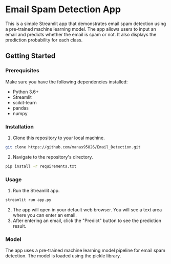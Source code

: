 # Email Spam Detection App
This is a simple Streamlit app that demonstrates email spam detection using a pre-trained machine learning model. The app allows users to input an email and predicts whether the email is spam or not. It also displays the prediction probability for each class.

## Getting Started

### Prerequisites
Make sure you have the following dependencies installed:
- Python 3.6+
- Streamlit
- scikit-learn
- pandas
- numpy

### Installation

1. Clone this repository to your local machine.
```bash
git clone https://github.com/manas95826/Email_Detection.git
```
2. Navigate to the repository's directory.
```bash
pip install -r requirements.txt
```

### Usage
1. Run the Streamlit app.
```bash
streamlit run app.py
```
2. The app will open in your default web browser. You will see a text area where you can enter an email.
3. After entering an email, click the "Predict" button to see the prediction result.

### Model
The app uses a pre-trained machine learning model pipeline for email spam detection. The model is loaded using the pickle library.
